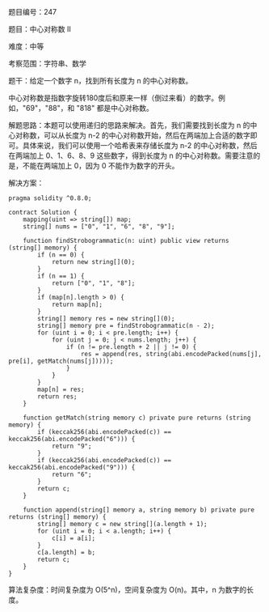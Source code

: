 题目编号：247

题目：中心对称数 II

难度：中等

考察范围：字符串、数学

题干：给定一个数字 n，找到所有长度为 n 的中心对称数。

中心对称数是指数字旋转180度后和原来一样（倒过来看）的数字。例如，"69"，"88"，和 "818" 都是中心对称数。

解题思路：本题可以使用递归的思路来解决。首先，我们需要找到长度为 n 的中心对称数，可以从长度为 n-2 的中心对称数开始，然后在两端加上合适的数字即可。具体来说，我们可以使用一个哈希表来存储长度为 n-2 的中心对称数，然后在两端加上 0、1、6、8、9 这些数字，得到长度为 n 的中心对称数。需要注意的是，不能在两端加上 0，因为 0 不能作为数字的开头。

解决方案：

```
pragma solidity ^0.8.0;

contract Solution {
    mapping(uint => string[]) map;
    string[] nums = ["0", "1", "6", "8", "9"];
    
    function findStrobogrammatic(n: uint) public view returns (string[] memory) {
        if (n == 0) {
            return new string[](0);
        }
        if (n == 1) {
            return ["0", "1", "8"];
        }
        if (map[n].length > 0) {
            return map[n];
        }
        string[] memory res = new string[](0);
        string[] memory pre = findStrobogrammatic(n - 2);
        for (uint i = 0; i < pre.length; i++) {
            for (uint j = 0; j < nums.length; j++) {
                if (n != pre.length + 2 || j != 0) {
                    res = append(res, string(abi.encodePacked(nums[j], pre[i], getMatch(nums[j]))));
                }
            }
        }
        map[n] = res;
        return res;
    }
    
    function getMatch(string memory c) private pure returns (string memory) {
        if (keccak256(abi.encodePacked(c)) == keccak256(abi.encodePacked("6"))) {
            return "9";
        }
        if (keccak256(abi.encodePacked(c)) == keccak256(abi.encodePacked("9"))) {
            return "6";
        }
        return c;
    }
    
    function append(string[] memory a, string memory b) private pure returns (string[] memory) {
        string[] memory c = new string[](a.length + 1);
        for (uint i = 0; i < a.length; i++) {
            c[i] = a[i];
        }
        c[a.length] = b;
        return c;
    }
}
```

算法复杂度：时间复杂度为 O(5^n)，空间复杂度为 O(n)。其中，n 为数字的长度。